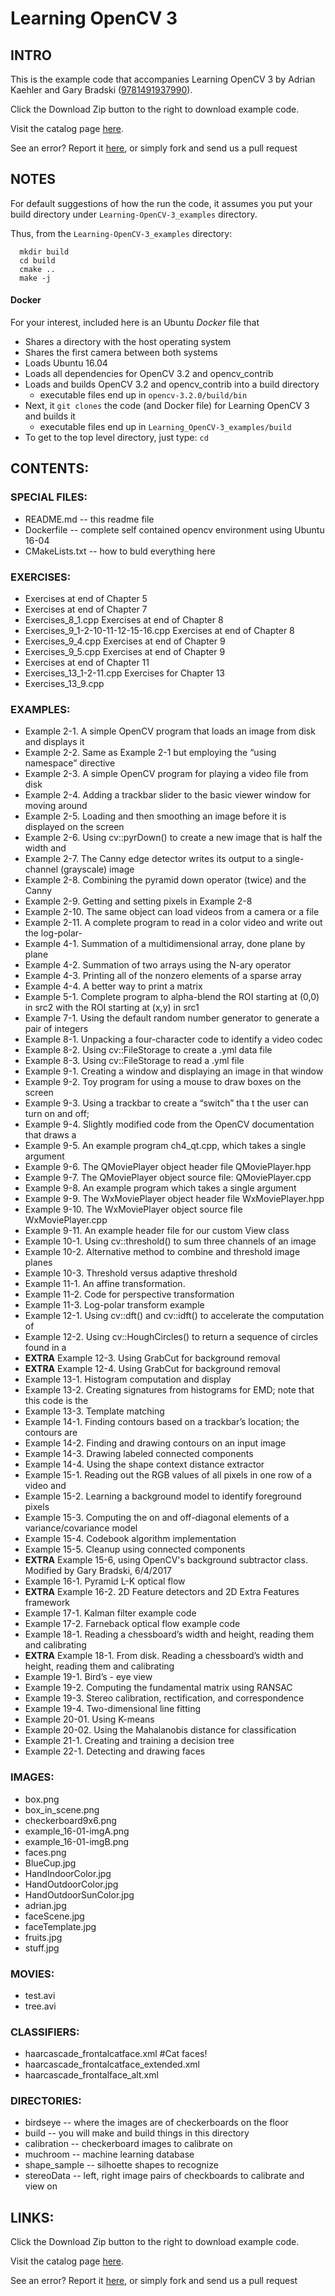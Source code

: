# Learning OpenCV 3

## INTRO

This is the example code that accompanies Learning OpenCV 3 by Adrian Kaehler and Gary Bradski ([9781491937990](http:*shop.oreilly.com/product/0636920044765.do)).

Click the Download Zip button to the right to download example code.

Visit the catalog page [here](http:*shop.oreilly.com/product/0636920044765.do).

See an error? Report it [here](http:*oreilly.com/catalog/errata.csp?isbn=0636920044765), or simply fork and send us a pull request


## NOTES

For default suggestions of how the run the code, it assumes you put your build directory under `Learning-OpenCV-3_examples` directory. 

Thus, from the `Learning-OpenCV-3_examples` directory:

```	
  mkdir build
  cd build
  cmake ..
  make -j
```

#### Docker
For your interest, included here is an Ubuntu _Docker_ file that
* Shares a directory with the host operating system
* Shares the first camera between both systems
* Loads Ubuntu 16.04 
* Loads all dependencies for OpenCV 3.2 and opencv_contrib
* Loads and builds OpenCV 3.2 and opencv_contrib into a build directory 
  * executable files end up in `opencv-3.2.0/build/bin`
* Next, it `git clones` the code (and Docker file) for Learning OpenCV 3 and builds it
  * executable files end up in `Learning_OpenCV-3_examples/build`
* To get to the top level directory, just type: `cd`


## CONTENTS:

### SPECIAL FILES:

* README.md       -- this readme file
* Dockerfile      -- complete self contained opencv environment using Ubuntu 16-04
* CMakeLists.txt  -- how to buld everything here 

### EXERCISES:

* Exercises at end of Chapter 5
* Exercises at end of Chapter 7
* Exercises_8_1.cpp Exercises at end of Chapter 8
* Exercises_9_1-2-10-11-12-15-16.cpp Exercises at end of Chapter 8
* Exercises_9_4.cpp Exercises at end of Chapter 9
* Exercises_9_5.cpp Exercises at end of Chapter 9
* Exercises at end of Chapter 11
* Exercises_13_1-2-11.cpp	Exercises for Chapter 13
* Exercises_13_9.cpp	

### EXAMPLES:

* Example 2-1. A simple OpenCV program that loads an image from disk and displays it
* Example 2-2. Same as Example 2-1 but employing the “using namespace” directive
* Example 2-3. A simple OpenCV program for playing a video file from disk
* Example 2-4. Adding a trackbar slider to the basic viewer window for moving around
* Example 2-5. Loading and then smoothing an image before it is displayed on the screen
* Example 2-6. Using cv::pyrDown() to create a new image that is half the width and
* Example 2-7. The Canny edge detector writes its output to a single-channel (grayscale) image
* Example 2-8. Combining the pyramid down operator (twice) and the Canny
* Example 2-9. Getting and setting pixels in Example 2-8
* Example 2-10. The same object can load videos from a camera or a file
* Example 2-11. A complete program to read in a color video and write out the log-polar-
* Example 4-1. Summation of a multidimensional array, done plane by plane
* Example 4-2. Summation of two arrays using the N-ary operator
* Example 4-3. Printing all of the nonzero elements of a sparse array
* Example 4-4. A better way to print a matrix
* Example 5-1. Complete program to alpha-blend the ROI starting at (0,0) in src2 with the ROI starting at (x,y) in src1
* Example 7-1. Using the default random number generator to generate a pair of integers
* Example 8-1. Unpacking a four-character code to identify a video codec
* Example 8-2. Using cv::FileStorage to create a .yml data file
* Example 8-3. Using cv::FileStorage to read a .yml file
* Example 9-1. Creating a window and displaying an image in that window
* Example 9-2. Toy program for using a mouse to draw boxes on the screen
* Example 9-3. Using a trackbar to create a “switch” tha t the user can turn on and off;
* Example 9-4. Slightly modified code from the OpenCV documentation that draws a
* Example 9-5. An example program ch4_qt.cpp, which takes a single argument
* Example 9-6. The QMoviePlayer object header file QMoviePlayer.hpp
* Example 9-7. The QMoviePlayer object source file: QMoviePlayer.cpp
* Example 9-8. An example program which takes a single argument
* Example 9-9. The WxMoviePlayer object header file WxMoviePlayer.hpp
* Example 9-10. The WxMoviePlayer object source file WxMoviePlayer.cpp
* Example 9-11. An example header file for our custom View class
* Example 10-1. Using cv::threshold() to sum three channels of an image
* Example 10-2. Alternative method to combine and threshold image planes
* Example 10-3. Threshold versus adaptive threshold
* Example 11-1. An affine transformation.
* Example 11-2. Code for perspective transformation
* Example 11-3. Log-polar transform example
* Example 12-1. Using cv::dft() and cv::idft() to accelerate the computation of
* Example 12-2. Using cv::HoughCircles() to return a sequence of circles found in a
* **EXTRA** Example 12-3. Using GrabCut for background removal
* **EXTRA** Example 12-4. Using GrabCut for background removal
* Example 13-1. Histogram computation and display
* Example 13-2. Creating signatures from histograms for EMD; note that this code is the
* Example 13-3. Template matching
* Example 14-1. Finding contours based on a trackbar’s location; the contours are
* Example 14-2. Finding and drawing contours on an input image
* Example 14-3. Drawing labeled connected components
* Example 14-4. Using the shape context distance extractor
* Example 15-1. Reading out the RGB values of all pixels in one row of a video and
* Example 15-2. Learning a background model to identify foreground pixels
* Example 15-3. Computing the on and off-diagonal elements of a variance/covariance model
* Example 15-4. Codebook algorithm implementation
* Example 15-5. Cleanup using connected components
* **EXTRA** Example 15-6, using OpenCV's background subtractor class.  Modified by Gary Bradski, 6/4/2017
* Example 16-1. Pyramid L-K optical flow
* **EXTRA** Example 16-2. 2D Feature detectors and 2D Extra Features framework
* Example 17-1. Kalman filter example code
* Example 17-2. Farneback optical flow example code
* Example 18-1. Reading a chessboard’s width and height, reading them and calibrating 
* **EXTRA** Example 18-1. From disk. Reading a chessboard’s width and height, reading them and calibrating 
* Example 19-1. Bird’s - eye view
* Example 19-2. Computing the fundamental matrix using RANSAC
* Example 19-3. Stereo calibration, rectification, and correspondence
* Example 19-4. Two-dimensional line fitting
* Example 20-01. Using K-means
* Example 20-02. Using the Mahalanobis distance for classification
* Example 21-1. Creating and training a decision tree
* Example 22-1. Detecting and drawing faces

### IMAGES:

* box.png
* box_in_scene.png
* checkerboard9x6.png
* example_16-01-imgA.png
* example_16-01-imgB.png
* faces.png
* BlueCup.jpg
* HandIndoorColor.jpg
* HandOutdoorColor.jpg
* HandOutdoorSunColor.jpg
* adrian.jpg
* faceScene.jpg
* faceTemplate.jpg
* fruits.jpg
* stuff.jpg

### MOVIES:

* test.avi
* tree.avi

### CLASSIFIERS:

* haarcascade_frontalcatface.xml           #Cat faces!
* haarcascade_frontalcatface_extended.xml
* haarcascade_frontalface_alt.xml

### DIRECTORIES:

* birdseye     -- where the images are of checkerboards on the floor
* build        -- you will make and build things in this directory
* calibration  -- checkerboard images to calibrate on
* muchroom     -- machine learning database
* shape_sample -- silhoette shapes to recognize
* stereoData   -- left, right image pairs of checkboards to calibrate and view on


## LINKS:
Click the Download Zip button to the right to download example code.

Visit the catalog page [here](http:*shop.oreilly.com/product/0636920044765.do).

See an error? Report it [here](http:*oreilly.com/catalog/errata.csp?isbn=0636920044765), or simply fork and send us a pull request
